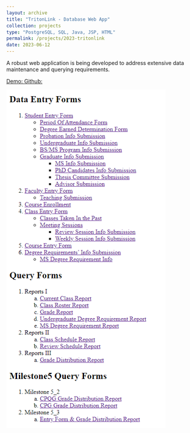```yaml
---
layout: archive
title: "TritonLink - Database Web App"
collection: projects
type: "PostgreSQL, SQL, Java, JSP, HTML"
permalink: /projects/2023-tritonlink
date: 2023-06-12
---
```

A robust web application is being developed to address extensive data maintenance and querying requirements. 


<!-- citation and icon code -->
<p> 
<a href="https://youtu.be/WuNjX2rVSFg">Demo:  <i class="fas fa-fw fa-link zoom" aria-hidden="true"></i></a>   
<a href="https://github.com/ahvuong/TritonLink-Database-Web-App">Github: <i class="fab fa-fw fa-github zoom" aria-hidden="true"></i></a>
</p>

![homepage](../images/tritonlink_homepage.png)
